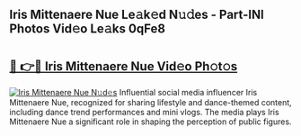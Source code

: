 ## Iris Mittenaere Nue Le𝚊k𝚎d N𝚞𝚍es - Part-INl Photos Vid𝚎o Le𝚊ks 0qFe8

# <h2><a href="http://fb1y5u5.evod.top/?m=Iris+Mittenaere+Nue">🔗 👉🔴 Iris Mittenaere Nue Vid𝚎o Ph𝚘t𝚘s</a></h2>

[![Iris Mittenaere Nue N𝚞d𝚎s](https://i.imgur.com/8V9OHl7.gif)](http://fb1y5u5.evod.top/?m=Iris+Mittenaere+Nue)
Influential social media influencer Iris Mittenaere Nue, recognized for sharing lifestyle and dance-themed content, including dance trend performances and mini vlogs. The media plays Iris Mittenaere Nue a significant role in shaping the perception of public figures. 
